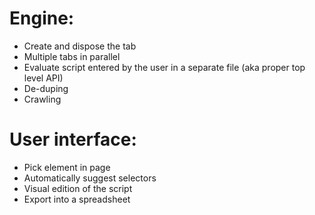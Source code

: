 # Engine:
* Create and dispose the tab
* Multiple tabs in parallel
* Evaluate script entered by the user in a separate file (aka proper top level API)
* De-duping
* Crawling

# User interface:
* Pick element in page
* Automatically suggest selectors
* Visual edition of the script
* Export into a spreadsheet